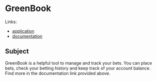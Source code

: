 # GreenBook

Links:

* [application](http://jjniitty.users.cs.helsinki.fi/GreenBook/)
* [documentation](https://github.com/ZuuHou/Tsoha-Bootstrap/blob/master/doc/documentation.pdf)

## Subject

GreenBook is a helpful tool to manage and track your bets. You can place bets, check your betting history and keep track of your account balance. Find more in the documentation link provided above.
